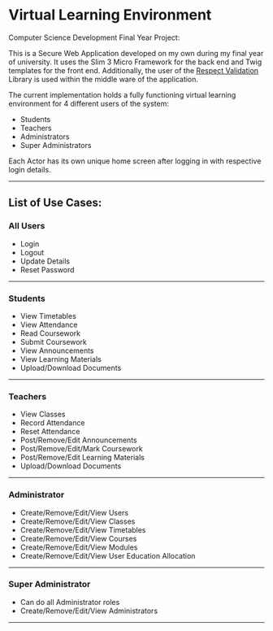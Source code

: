 # Virtual Learning Environment

Computer Science Development Final Year Project:

This is a Secure Web Application developed on my own during my final year of university. It uses the Slim 3 Micro Framework for the back end and Twig templates for the front end. Additionally, the user of the [Respect Validation](https://github.com/Respect/Validation) Library is used within the middle ware of the application.

The current implementation holds a fully functioning virtual learning environment for 4 different users of the system:

* Students
* Teachers
* Administrators
* Super Administrators 

Each Actor has its own unique home screen after logging in with respective login details.

---

## List of Use Cases:

### All Users

* Login
* Logout
* Update Details
* Reset Password

---

### Students

* View Timetables
* View Attendance
* Read Coursework
* Submit Coursework
* View Announcements
* View Learning Materials
* Upload/Download Documents

---

### Teachers

* View Classes
* Record Attendance
* Reset Attendance
* Post/Remove/Edit Announcements
* Post/Remove/Edit/Mark Coursework
* Post/Remove/Edit Learning Materials
* Upload/Download Documents

---

### Administrator

* Create/Remove/Edit/View Users
* Create/Remove/Edit/View Classes
* Create/Remove/Edit/View Timetables
* Create/Remove/Edit/View Courses
* Create/Remove/Edit/View Modules
* Create/Remove/Edit/View User Education Allocation

---

### Super Administrator 

* Can do all Administrator roles
* Create/Remove/Edit/View Administrators

---

